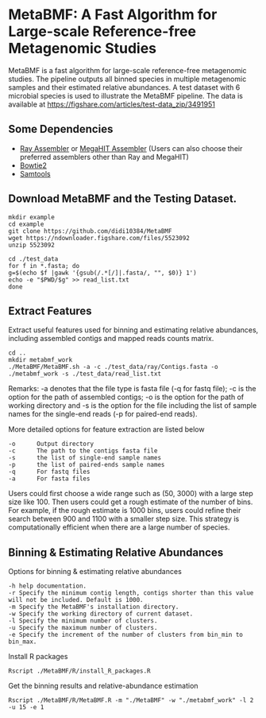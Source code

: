 # MetaBMF: A Fast Algorithm for Large-scale Reference-free Metagenomic Studies

MetaBMF is a fast algorithm for large-scale reference-free metagenomic studies. The pipeline outputs all binned species in multiple metagenomic samples and their estimated relative abundances.  A test dataset with 6 microbial species is used to illustrate the MetaBMF pipeline. The data is available at https://figshare.com/articles/test-data_zip/3491951

## Some Dependencies

* [Ray Assembler](http://denovoassembler.sourceforge.net/) or [MegaHIT Assembler](http://www.metagenomics.wiki/tools/assembly/megahit) (Users can also choose their preferred assemblers other than Ray and MegaHIT)
* [Bowtie2](http://bowtie-bio.sourceforge.net/bowtie2/index.shtml)
* [Samtools](http://www.htslib.org/)

## Download MetaBMF and the Testing Dataset.
```
mkdir example
cd example
git clone https://github.com/didi10384/MetaBMF
wget https://ndownloader.figshare.com/files/5523092
unzip 5523092

cd ./test_data
for f in *.fasta; do
g=$(echo $f |gawk '{gsub(/.*[/]|.fasta/, "", $0)} 1')
echo -e "$PWD/$g" >> read_list.txt
done

```
## Extract Features

Extract useful features used for binning and estimating relative abundances, including assembled contigs and mapped reads counts matrix.

```
cd ..
mkdir metabmf_work
./MetaBMF/MetaBMF.sh -a -c ./test_data/ray/Contigs.fasta -o ./metabmf_work -s ./test_data/read_list.txt

```
Remarks:
-a denotes that the file type is fasta file (-q for fastq file); -c is the option for the path of assembled contigs; -o is the option for the path of working directory and -s is the option for the file including the list of sample names for the single-end reads (-p for paired-end reads).

More detailed options for feature extraction are listed below

```
-o      Output directory
-c      The path to the contigs fasta file
-s      the list of single-end sample names
-p      the list of paired-ends sample names
-q      For fastq files
-a      For fasta files

```
Users could first choose a wide range such as (50, 3000) with a large step size like 100.  Then users could get a rough estimate of the number of bins. For example, if the rough estimate is 1000 bins, users could refine their search between 900 and 1100 with a smaller step size. This strategy is computationally efficient when there are a large number of species.

## Binning & Estimating Relative Abundances

Options for binning & estimating relative abundances
```
-h help documentation.
-r Specify the minimum contig length, contigs shorter than this value will not be included. Default is 1000.
-m Specify the MetaBMF's installation directory.
-w Specify the working directory of current dataset.
-l Specify the minimum number of clusters.
-u Specify the maximum number of clusters.
-e Specify the increment of the number of clusters from bin_min to bin_max.

```
Install R packages
```
Rscript ./MetaBMF/R/install_R_packages.R
```
Get the binning results and relative-abundance estimation

```
Rscript ./MetaBMF/R/MetaBMF.R -m "./MetaBMF" -w "./metabmf_work" -l 2 -u 15 -e 1
```

